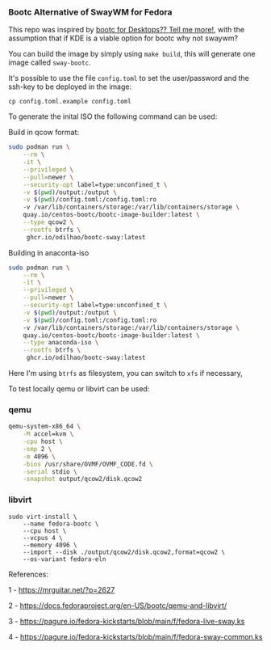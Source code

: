 ### Bootc Alternative of SwayWM for Fedora

This repo was inspired by [bootc for Desktops?? Tell me more!](https://mrguitar.net/?p=2627), with the assumption that if KDE is a viable option for bootc why not swaywm?

You can build the image by simply using `make build`, this will generate one image called `sway-bootc`.

It's possible to use the file `config.toml` to set the user/password and the ssh-key to be deployed in the image:

`cp config.toml.example config.toml`

To generate the inital ISO the following command can be used:

Build in qcow format:


```bash
sudo podman run \
    --rm \
    -it \
    --privileged \
    --pull=newer \
    --security-opt label=type:unconfined_t \
    -v $(pwd)/output:/output \
    -v $(pwd)/config.toml:/config.toml:ro 
    -v /var/lib/containers/storage:/var/lib/containers/storage \
    quay.io/centos-bootc/bootc-image-builder:latest \
    --type qcow2 \
    --rootfs btrfs \
     ghcr.io/odilhao/bootc-sway:latest
```

Building in anaconta-iso

```bash
sudo podman run \
    --rm \
    -it \
    --privileged \
    --pull=newer \
    --security-opt label=type:unconfined_t \
    -v $(pwd)/output:/output \
    -v $(pwd)/config.toml:/config.toml:ro 
    -v /var/lib/containers/storage:/var/lib/containers/storage \
    quay.io/centos-bootc/bootc-image-builder:latest \
    --type anaconda-iso \
    --rootfs btrfs \
     ghcr.io/odilhao/bootc-sway:latest
```

Here I'm using `btrfs` as filesystem, you can switch to `xfs` if necessary,

To test locally qemu or libvirt can be used: 

### qemu

```bash
qemu-system-x86_64 \
    -M accel=kvm \
    -cpu host \
    -smp 2 \
    -m 4096 \
    -bios /usr/share/OVMF/OVMF_CODE.fd \
    -serial stdio \
    -snapshot output/qcow2/disk.qcow2
```

### libvirt

```
sudo virt-install \
    --name fedora-bootc \
    --cpu host \
    --vcpus 4 \
    --memory 4096 \
    --import --disk ./output/qcow2/disk.qcow2,format=qcow2 \
    --os-variant fedora-eln
```



References:

1 - https://mrguitar.net/?p=2627

2 - https://docs.fedoraproject.org/en-US/bootc/qemu-and-libvirt/

3 - https://pagure.io/fedora-kickstarts/blob/main/f/fedora-live-sway.ks

4 - https://pagure.io/fedora-kickstarts/blob/main/f/fedora-sway-common.ks